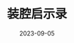 ---
layout: movie-review
title: 装腔启示录
description: >
   算是挺典的国产剧：小资生活，精英人设，男欢女爱，有事没事儿再来两句鸡汤。食之无味，弃之不惜。在最尬的地方最好笑，用最浮夸的表演说最雷人的台词。一些桥段，令人看不明白创作者是想反讽还是喜欢，似乎是国产剧的通病。
category: 剧集
img: assets/img/movie/2023/zhuang_qiang_qi_shi_lu.webp
star: 3
date: 2023-09-05
---